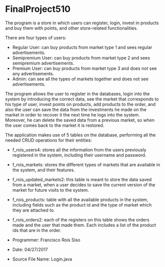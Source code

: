 # FinalProject510
The program is a store in which users can register, login, invest in products and buy them with points, and other store-related functionalities.

There are four types of users: 
- Regular User: can buy products from market type 1 and sees regular advertisements.
- Semipremium User: can buy products from market type 2 and sees semipremium advertisements.
- Premium User: can buy products from market type 3 and does not see any advertisements.
- Admin: can see all the types of markets together and does not see advertisements.

The program allows the user to register in the databases, login into the system by introducing the correct data,
see the market that corresponds to his type of user, invest points on products, add products to the order, and 
also the user can save the data from the investments he made on the market in order to recover it the next time
he logs into the system. Moreover, he can delete the saved data from a previous market, so when the user comes
back to the market it is restored.

The application makes use of 5 tables on the database, performing all the needed CRUD operations for their entities:
- f_rois_users4: stores all the information from the users previously registered in the system, including their username and password.
- f_rois_markets: stores the different types of markets that are available in the system, and their features.
- f_rois_updated_markets2: this table is meant to store the data saved from a market, when a user decides to save the current version of the market for future visits to the system.
- f_rois_products: table with all the available products in the system, including fields such as the product id and the type of market which they are attached to.
- f_rois_orders2: each of the registers on this table shows the orders made and the user that made them. Each includes a list of the product ids that are in the order.

- Programmer: Francisco Rois Siso
- Date: 04/27/2017 
- Source File Name: Login.java
